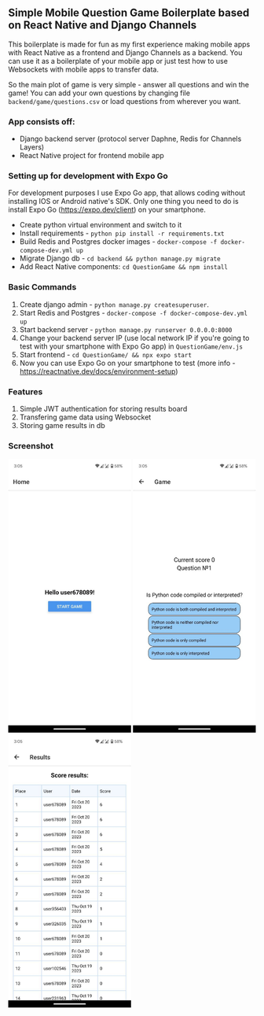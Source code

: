 ## Simple Mobile Question Game Boilerplate based on React Native and Django Channels

This boilerplate is made for fun as my first experience making mobile apps with React Native as a frontend and Django Channels as a backend. You can use it as a boilerplate of your mobile app or just test how to use Websockets with mobile apps to transfer data.

So the main plot of game is very simple - answer all questions and win the game! You can add your own questions by changing file `backend/game/questions.csv` or load questions from wherever you want. 

### App consists off:

- Django backend server (protocol server Daphne, Redis for Channels Layers)
- React Native project for frontend mobile app

### Setting up for development with Expo Go
For development purposes I use Expo Go app, that allows coding without installing IOS or Android native's SDK. Only one thing you need to do is install Expo Go (https://expo.dev/client) on your smartphone.

- Create python virtual environment and switch to it
- Install requirements - `python pip install -r requirements.txt`
- Build Redis and Postgres docker images - `docker-compose -f docker-compose-dev.yml up`
- Migrate Django db - `cd backend && python manage.py migrate`
- Add React Native components: `cd QuestionGame && npm install`

### Basic Commands

1. Create django admin - `python manage.py createsuperuser`. 
2. Start Redis and Postgres - `docker-compose -f docker-compose-dev.yml up`
3. Start backend server - `python manage.py runserver 0.0.0.0:8000`
4. Change your backend server IP (use local network IP if you're going to test with your smartphone with Expo Go app) in `QuestionGame/env.js`
3. Start frontend - `cd QuestionGame/ && npx expo start`
4. Now you can use Expo Go on your smartphone to test (more info - https://reactnative.dev/docs/environment-setup)

### Features

1. Simple JWT authentication for storing results board
1. Transfering game data using Websocket
3. Storing game results in db

### Screenshot

<img src="home.jpg" alt="Home" width="250"/>
<img src="game.jpg" alt="Game" width="250"/>
<img src="results.jpg" alt="Results" width="250"/>